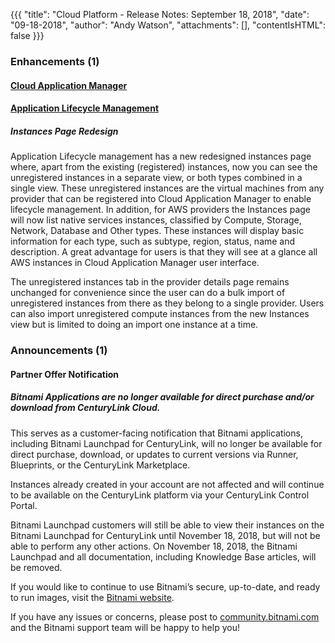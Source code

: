 {{{
"title": "Cloud Platform - Release Notes: September 18, 2018",
"date": "09-18-2018",
"author": "Andy Watson",
"attachments": [],
"contentIsHTML": false
}}}

### Enhancements (1)

#### [Cloud Application Manager](//www.ctl.io/cloud-application-manager/)

#### [Application Lifecycle Management](//www.ctl.io/cloud-application-manager/application-lifecycle-management/)

##### Instances Page Redesign

Application Lifecycle management has a new redesigned instances page where, apart from the existing (registered) instances, now you can see the unregistered instances in a separate view, or both types combined in a single view. These unregistered instances are the virtual machines from any provider that can be registered into Cloud Application Manager to enable lifecycle management. In addition, for AWS providers the Instances page will now list native services instances, classified by Compute, Storage, Network, Database and Other types. These instances will display basic information for each type, such as subtype, region, status, name and description. A great advantage for users is that they will see at a glance all AWS instances in Cloud Application Manager user interface.

The unregistered instances tab in the provider details page remains unchanged for convenience since the user can do a bulk import of unregistered instances from there as they belong to a single provider. Users can also import unregistered compute instances from the new Instances view but is limited to doing an import one instance at a time.

### Announcements (1)

#### Partner Offer Notification

##### Bitnami Applications are no longer available for direct purchase and/or download from CenturyLink Cloud.

This serves as a customer-facing notification that Bitnami applications, including Bitnami Launchpad for CenturyLink, will no longer be available for direct purchase, download, or updates to current versions via Runner, Blueprints, or the CenturyLink Marketplace.

Instances already created in your account are not affected and will continue to be available on the CenturyLink platform via your CenturyLink Control Portal.

Bitnami Launchpad customers will still be able to view their instances on the Bitnami Launchpad for CenturyLink until November 18, 2018, but will not be able to perform any other actions. On November 18, 2018, the Bitnami Launchpad and all documentation, including Knowledge Base articles, will be removed.

If you would like to continue to use Bitnami’s secure, up-to-date, and ready to run images, visit the [Bitnami website](https://bitnami.com).

If you have any issues or concerns, please post to [community.bitnami.com](https://community.bitnami.com) and the Bitnami support team will be happy to help you!
